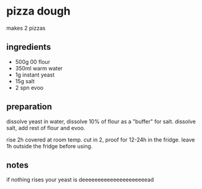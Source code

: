 # pizza dough

makes 2 pizzas

## ingredients

- 500g 00 flour
- 350ml warm water
- 1g instant yeast
- 15g salt
- 2 spn evoo

## preparation

dissolve yeast in water, dissolve 10% of flour as a "buffer" for salt. dissolve salt, add rest of flour and evoo.

rise 2h covered at room temp. cut in 2, proof for 12-24h in the fridge. leave 1h outside the fridge before using.

## notes

if nothing rises your yeast is deeeeeeeeeeeeeeeeeeeeead